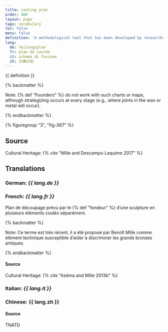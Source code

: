 ```yaml
---
title: casting plan
order: 460
layout: page
tags: vocabulary
toc: false
menu: false
definition: 'A methodological tool that has been developed by researchers to reverse engineer the casting sequence of a {% def "bronze" %} sculpture and visually represent the separately {% def "cast" %} parts. It is based on the evidence presented in the object and attempts to map the decisions made by a foundry regarding the number and position of separately cast pieces.'
lang:
  de: Teilungsplan
  fr: plan de coulée
  it: schema di fusione
  zh: 分铸计划
---
```


{{ definition }}

{% backmatter %}

Note: {% def "Founders" %} do not work with such charts or maps, although strategizing occurs at every stage (e.g., where joints in the wax or metal will occur).

{% endbackmatter %}

{% figuregroup "3", "fig-367" %}

## Source

Cultural Heritage: {% cite "Mille and Descamps-Lequime 2017" %}

## Translations

<div class="accordion">

### **German**: *{{ lang.de }}*

### **French**: *{{ lang.fr }}*

Plan de découpage prévu par le {% def "fondeur" %} d’une sculpture en plusieurs éléments coulés séparément.

{% backmatter %}

Note: Ce terme est très récent, il a été proposé par Benoît Mille comme élément technique susceptible d’aider à discriminer les grands bronzes antiques.

{% endbackmatter %}

#### Source

Cultural Heritage: {% cite "Azéma and Mille 2013b" %}

### **Italian**: *{{ lang.it }}*

### **Chinese**: {{ lang.zh }}

#### Source

TNATD

</div>
